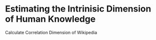 # Estimating the Intrinisic Dimension of Human Knowledge
Calculate Correlation Dimension of Wikipedia
